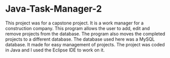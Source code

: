# Java-Task-Manager-2

This project was for a capstone project. It is a work manager for a construction company. 
This program allows the user to add, edit and remove projects from the database. 
The program also moves the completed projects to a different database. 
The database used here was a MySQL database. It made for easy management of projects.
The project was coded in Java and I used the Eclipse IDE to work on it.
